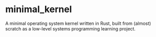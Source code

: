 # minimal_kernel
A minimal operating system kernel written in Rust, built from (almost) scratch as a low-level systems programming learning project.
